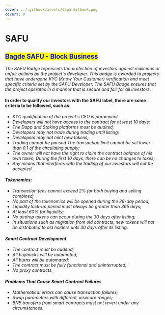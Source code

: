 ```yaml
---
cover: ../.gitbook/assets/Capa Gitbook.png
coverY: 0
---
```


# SAFU

## <mark style="color:blue;">Bagde SAFU - Block Business</mark>

_The SAFU Badge represents the protection of investors against malicious or unfair actions by the project's developer. This badge is awarded to projects that have undergone KYC (Know Your Customer) verification and meet specific criteria set by the SAFU Developer. The SAFU Badge ensures that the project operates in a manner that is secure and fair for all investors._

#### In order to qualify our investors with the SAFU label, there are some criteria to be followed, such as:

* _KYC qualification of the project's CEO is paramount_
* _Developers will not have access to the contract for at least 10 days;_
* _The Dapp and Staking platforms must be audited;_&#x20;
* _Developers may not trade during trading until listing;_&#x20;
* _Developers may not mint new tokens;_&#x20;
* _Trading cannot be paused The transaction limit cannot be set lower than 0.1 of the circulating supply;_&#x20;
* _The owner will not have the right to claim the contract balance of his own token, During the first 10 days, there can be no changes to taxes;_&#x20;
* _Any means that interferes with the trading of our investors will not be accepted._

#### _Tokenomics:_

* _Transaction fees cannot exceed 2% for both buying and selling combined;_&#x20;
* _No part of the tokenomics will be opened during the 28-day period;_&#x20;
* _Liquidity lock-up period must always be greater than 365 days;_&#x20;
* _At least 60% for liquidity;_&#x20;
* _No airdrop tokens can occur during the 30 days after listing;_&#x20;
* _In situations such as migration from old contracts, new tokens will not be distributed to old holders until 30 days after its listing._

#### _Smart Contract Development_

* _The contract must be audited;_&#x20;
* _All buybacks will be automated;_&#x20;
* _All burns will be automated;_&#x20;
* _The contract must be fully functional and uninterrupted;_&#x20;
* _No proxy contracts._

#### _Problems That Cause Smart Contract Failures_

* _Mathematical errors can cause transaction failures;_&#x20;
* _Swap parameters with different, insecure ranges;_&#x20;
* _BNB transfers from smart contracts must not revert under any circumstances._
